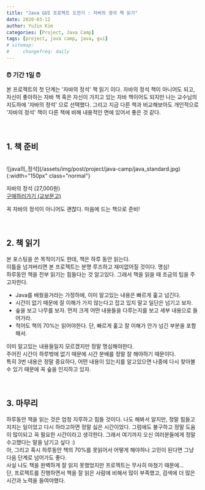```yaml
---
title: "Java GUI 프로젝트 도전기 : 자바의 정석 책 읽기"
date: 2020-03-12
author: YuJin Kim
categories: [Project, Java Camp]
tags: [project, java camp, java, gui]
# sitemap:
#     changefreq: daily
---
```


### ⏰ 기간 1일 ⏰

본 프로젝트의 첫 단계는 '자바의 정석' 책 읽기 이다. 자바의 정석 책이 아니어도 되고, 자신이 좋아하는 자바 책 혹은 자신이 가지고 있는 자바 책이어도 되지만 나는 교수님의 지도하에 '자바의 정석' 으로 선택했다. 그리고 지금 다른 책과 비교해보아도 개인적으로 '자바의 정석' 책이 다른 책에 비해 내용적인 면에 있어서 좋은 것 같다.  
<br/>
<br/>

## 1. 책 준비

<br/>
![java의_정석](/assets/img/post/project/java-camp/java_standard.jpg){:width="150px" class="normal"}

자바의 정석 (27,000원)  
[구매하러가기 (교보문고)](https://kyobobook.co.kr/product/detailViewKor.laf?mallGb=KOR&ejkGb=KOR&barcode=9788994492032&orderClick=JAj)

꼭 자바의 정석이 아니어도 괜찮다. 마음에 드는 책으로 준비!
<br/><br/><br/>

## 2. 책 읽기

본 포스팅을 쓴 목적이기도 한데, 책은 하루 동안 읽는다.  
이틀을 넘겨버리면 본 프로젝트는 분명 루즈하고 재미없어질 것이다. 명심!  
하루동안 책을 전부 읽기는 힘들다는 것 알고있다. 그래서 책을 읽을 때 조금의 팁을 주고자한다.

- Java를 배웠을거라는 가정하에, 이미 알고있는 내용은 빠르게 훑고 넘긴다.
- 시간이 없기 때문에 잘 이해가 가지 않는다고 잡고 있지 말고 일단은 넘기고 보자.
- 숲을 보고 나무를 보자. 먼저 크게 어떤 내용들을 다루는지를 보고 세부 내용으로 들어가라.
- 적어도 책의 70%는 읽어야한다. 단, 빠르게 훑고 잘 이해가 안가 넘긴 부분을 포함해서.

이미 알고있는 내용들일지 모르겠지만 정말 명심해야한다.  
주어진 시간이 하루밖에 없기 때문에 시간 분배를 정말 잘 해야하기 때문이다.  
특히 3번 내용은 정말 중요하다, 어떤 내용이 있는지를 알고있으면 나중에 다시 찾아볼 수 있기 때문에 꼭 숲을 인지하고 있자.
<br/><br/><br/>

## 3. 마무리

하루동안 책을 읽는 것은 엄청 지루하고 힘들 것이다. 나도 해봐서 알지만, 정말 힘들고 지치는 일이었고 다시 하라고하면 정말 싫은 시간이었다. 그럼에도 불구하고 정말 도움이 많이되고 꼭 필요한 시간이라고 생각한다. 그래서 여기까지 오신 여러분들에게 정말 수고했다는 말을 남기고 싶다 :)  
아, 그리고 혹시 하루동안 책의 70%를 못읽어서 어떻게 해야하나 고민이 된다면 그냥 다음 단계로 넘어가도 좋다.  
사실 나도 책을 완벽하게 잘 읽지 못했었지만 프로젝트는 무사히 마쳤기 때문에...  
단, 프로젝트를 진행하면서 책을 잘 읽은 사람에 비해서 많이 부족했고, 검색에 더 많은 시간과 노력을 들여야했다.
